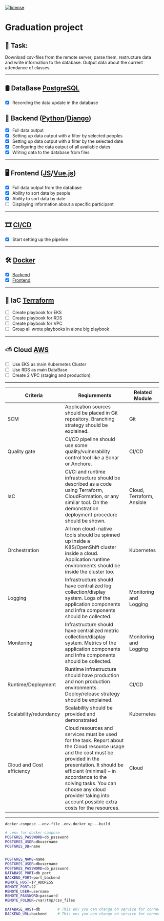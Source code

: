 [![license](https://img.shields.io/github/license/mashape/apistatus.svg)]()

# Graduation project


## 📍 Task:

Download csv-files from the remote server, parse them, restructure data and write information to the database. Output data about the current attendance of classes.

---

## 🛢 DataBase [PostgreSQL](https://www.postgresql.org)
* [x] Recording the data update in the database



## 🔩 Backend ([Python](https://www.python.org)/[Django](https://docs.djangoproject.com/en/4.2/))
* [x] Full data output
* [x] Setting up data output with a filter by selected peoples
* [x] Setting up data output with a filter by the selected date
* [x] Configuring the data output of all available dates
* [x] Writing data to the database from files
---
## 🖥 Frontend ([JS](https://www.javascript.com)/[Vue.js](https://v3.vuejs.org))
* [x] Full data output from the database
* [x] Ability to sort data by people
* [x] Ability to sort data by date
* [ ] Displaying information about a specific participant
---
## 🎞 [CI/CD](https://www.jenkins.io/doc/)
*  [x] Start setting up the pipeline
---
## 🛠 [Docker](https://www.docker.com)
* [x] [Backend](https://hub.docker.com/repository/docker/moonlight234/bynet_attendance_back)
* [x] [Frontend](https://hub.docker.com/repository/docker/moonlight234/bynet_attendance_front)
---

## 🧬 IaC [Terraform](https://terraform.io/)
* [ ] Create playbook for EKS
* [ ] Create playbook for RDS
* [ ] Create playbook for VPC
* [ ] Group all wrote playbooks in alone big playbook
---

## ⛅️ Cloud [AWS](https://aws.amazon.com/)
* [ ] Use EKS as main Kubernetes Cluster
* [ ] Use RDS as main DataBase
* [ ] Create 2 VPC (staging and production)

---



<!-- --- -->



| Criteria  |  Reqiurements  |  Related Module |
| ------------ | ------------ | ------------ |
| SCM  |  Application sources should be placed in Git repository. Branching strategy should be explained. |  Git |
|  Quality gate |  CI/CD pipeline should use some quality/vulnerability control tool like a Sonar or Anchore. |  CI/CD |
|  IaC |  CI/CI and runtime infrastructure should be described as a code using Terraform, CloudFormation, or any similar tool. On the demonstration deployment procedure should be shown. |  Cloud, Terraform, Ansible |
|  Orchestration |  All non cloud-native tools should be spinned up inside a K8S/OpenShift cluster inside a cloud. Application runtime environments should be inside the cluster too. |  Kubernetes |
|  Logging |  Infrastructure should have centralized log collection/display system. Logs of the application components and infra components should be collected. |  Monitoring and Logging |
|  Monitoring |  Infrastructure should have centralized metric collection/display system. Metrics of the application components and infra components should be collected. |  Monitoring and Logging |
|  Runtime/Deployment |  Runtime infrastructure should have production and non production environments.  Deploy/release strategy should be explained. |  CI/CD |
|  Scalability/redundancy |  Scalability should be provided and demonstrated |  Kubernetes |
|  Cloud and Cost efficiency |  Cloud resources and services must be used for the task. Report about the Cloud resource usage and the cost must be provided in the presentation. It should be efficient (minimal) – in accordance to the solving tasks. You can choose any cloud provider taking into account possible extra costs for the resources.  |  Cloud |

---
``` docker-compose --env-file .env.docker up --build ```
```bash
# .env for docker-compose
POSTGRES_PASSWORD=db_password
POSTGRES_USER=dbusername
POSTGRES_DB=name


POSTGRES_NAME=name
POSTGRES_USER=dbusername
POSTGRES_PASSWORD=db_password
DATABASE_PORT=db_port
BACKEND_PORT=port_backend
REMOTE_HOST=IP_ADDRESS
REMOTE_PORT=22
REMOTE_USER=username
REMOTE_PASSWORD=password
REMOTE_FOLDER=/var/tmp/csv_files

DATABASE_HOST=db        # This env you can change on service for connect into Kubernetes Cluster 
BACKEND_URL=backend     # This env you can change on service for connect into Kubernetes Cluster 
```
